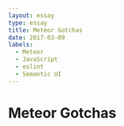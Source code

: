 ```yaml
---
layout: essay
type: essay
title: Meteor Gotchas
date: 2017-03-09
labels:
  - Meteor
  - JavaScript
  - eslint
  - Semantic UI
---
```


# Meteor Gotchas

